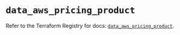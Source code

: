 # `data_aws_pricing_product`

Refer to the Terraform Registry for docs: [`data_aws_pricing_product`](https://registry.terraform.io/providers/hashicorp/aws/6.3.0/docs/data-sources/pricing_product).
